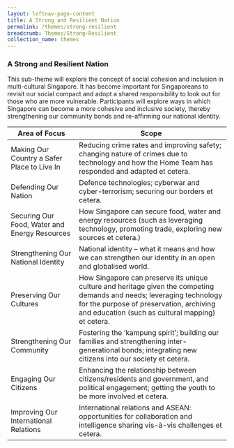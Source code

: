 ```yaml
---
layout: leftnav-page-content
title: A Strong and Resilient Nation
permalink: /themes/strong-resilient
breadcrumb: Themes/Strong-Resilient
collection_name: themes
---
```

### **A Strong and Resilient Nation**

This sub-theme will explore the concept of social cohesion and inclusion in multi-cultural Singapore.  It has become important for Singaporeans to revisit our social compact and adopt a shared responsibility to look out for those who are more vulnerable.  Participants will explore ways in which Singapore can become a more cohesive and inclusive society, thereby strengthening our community bonds and re-affirming our national identity.



Area of Focus|Scope
----|--------------------
Making Our Country a Safer Place to Live In	| Reducing crime rates and improving safety; changing nature of crimes due to technology and how the Home Team has responded and adapted et cetera.
Defending Our Nation | Defence technologies; cyberwar and cyber-terrorism; securing our borders et cetera.
Securing Our Food, Water and Energy Resources	| How Singapore can secure food, water and energy resources (such as leveraging technology, promoting trade, exploring new sources et cetera.)
Strengthening Our National Identity	| National identity – what it means and how we can strengthen our identity in an open and globalised world.
Preserving Our Cultures	| How Singapore can preserve its unique culture and heritage given the competing demands and needs; leveraging technology for the purpose of preservation, archiving and education (such as cultural mapping) et cetera.
Strengthening Our Community |	Fostering the ‘kampung spirit’; building our families and strengthening inter-generational bonds; integrating new citizens into our society et cetera.
Engaging Our Citizens |	Enhancing the relationship between citizens/residents and government, and political engagement; getting the youth to be more involved et cetera.
Improving Our International Relations |	International relations and ASEAN: opportunities for collaboration and intelligence sharing vis-à-vis challenges et cetera.
